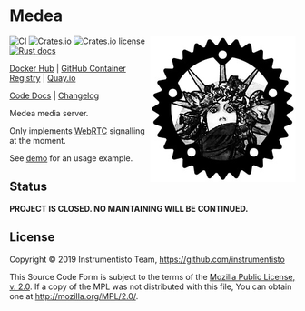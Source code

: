 Medea
=====

<img align="right" src="https://raw.githubusercontent.com/instrumentisto/medea/master/logo.jpg">

[![CI](https://github.com/instrumentisto/medea/workflows/CI/badge.svg?branch=master)](https://github.com/instrumentisto/medea/actions?query=workflow%3ACI+branch%3Amaster)
[![Crates.io](https://img.shields.io/crates/v/medea)](https://crates.io/crates/medea)
![Crates.io license](https://img.shields.io/crates/l/medea)
[![Rust docs](https://docs.rs/medea/badge.svg)](https://docs.rs/medea)

[Docker Hub](https://hub.docker.com/r/instrumentisto/medea)
| [GitHub Container Registry](https://github.com/orgs/instrumentisto/packages/container/package/medea)
| [Quay.io](https://quay.io/repository/instrumentisto/medea)

[Code Docs](https://docs.rs/medea) |
[Changelog](https://github.com/instrumentisto/medea/blob/master/CHANGELOG.md)

Medea media server.

Only implements [WebRTC] signalling at the moment.

See [demo](https://github.com/instrumentisto/medea/blob/master/jason/demo) for an usage example.




## Status

__PROJECT IS CLOSED. NO MAINTAINING WILL BE CONTINUED.__




## License

Copyright © 2019 Instrumentisto Team, <https://github.com/instrumentisto>

This Source Code Form is subject to the terms of the [Mozilla Public License, v. 2.0](https://github.com/instrumentisto/medea/blob/master/LICENSE.md). If a copy of the MPL was not distributed with this file, You can obtain one at <http://mozilla.org/MPL/2.0/>.





[WebRTC]: https://webrtc.org
